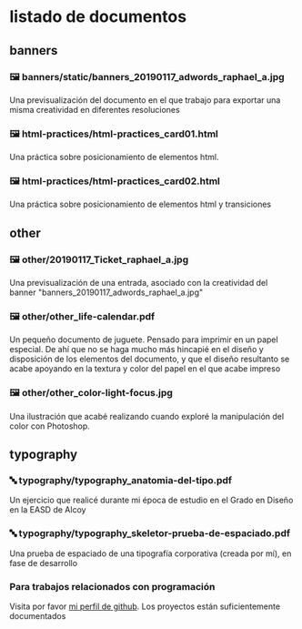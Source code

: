 # listado de documentos

## banners
### 🖼 banners/static/banners_20190117_adwords_raphael_a.jpg
Una previsualización del documento en el que trabajo para exportar una misma creatividad en diferentes resoluciones


### 🖼 html-practices/html-practices_card01.html
Una práctica sobre posicionamiento de elementos html.


### 🖼 html-practices/html-practices_card02.html
Una práctica sobre posicionamiento de elementos html y transiciones


## other
### 🖼 other/20190117_Ticket_raphael_a.jpg
Una previsualización de una entrada, asociado con la creatividad del banner "banners_20190117_adwords_raphael_a.jpg"


### 🖼 other/other_life-calendar.pdf
Un pequeño documento de juguete. Pensado para imprimir en un papel especial. De ahí que no se haga mucho más hincapié en el diseño y disposición de los elementos del documento, y que el diseño resultanto se acabe apoyando en la textura y color del papel en el que acabe impreso


### 🖼 other/other_color-light-focus.jpg
Una ilustración que acabé realizando cuando exploré la manipulación del color con Photoshop.


## typography
### 🔤 typography/typography_anatomia-del-tipo.pdf
Un ejercicio que realicé durante mi época de estudio en el Grado en Diseño en la EASD de Alcoy


### 🔤 typography/typography_skeletor-prueba-de-espaciado.pdf
Una prueba de espaciado de una tipografía corporativa (creada por mí), en fase de desarrollo


### Para trabajos relacionados con programación
Visita por favor [mi perfil de github](https://github.com/drzoidberg). Los proyectos están suficientemente documentados